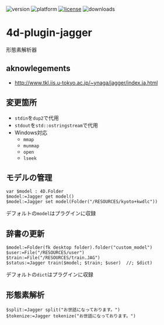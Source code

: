 ![version](https://img.shields.io/badge/version-20%2B-E23089)
![platform](https://img.shields.io/static/v1?label=platform&message=mac-intel%20|%20mac-arm%20|%20win-64&color=blue)
[![license](https://img.shields.io/github/license/miyako/4d-plugin-jagger)](LICENSE)
![downloads](https://img.shields.io/github/downloads/miyako/4d-plugin-jagger/total)

# 4d-plugin-jagger
形態素解析器

## aknowlegements

* http://www.tkl.iis.u-tokyo.ac.jp/~ynaga/jagger/index.ja.html

## 変更箇所

* `stdin`を`dup2`で代用
* `stdout`を`std::ostringstream`で代用
* Windows対応
  * `mmap`
  * `munmap`
  * `open`
  * `lseek`

## モデルの管理

```4d
var $model : 4D.Folder
$model:=Jagger get model()  
$model:=Jagger set model(Folder("/RESOURCES/kyoto+kwdlc"))
```

デフォルトの`model`はプラグインに収録

## 辞書の更新

```4d
$model:=Folder(fk desktop folder).folder("custom_model")
$user:=File("/RESOURCES/user")
$train:=File("/RESOURCES/train.JAG")
$status:=Jagger train($model; $train; $user)  //; $dict)
```

デフォルトの`dict`はプラグインに収録

## 形態素解析

```4d
$split:=Jagger split("お世話になっております。")
$tokenize:=Jagger tokenize("お世話になっております。")
```
